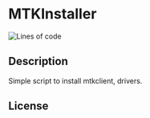 # MTKInstaller
![Lines of code](https://img.shields.io/tokei/lines/github/dumpydev/weather)
## Description
Simple script to install mtkclient, drivers.
## License

